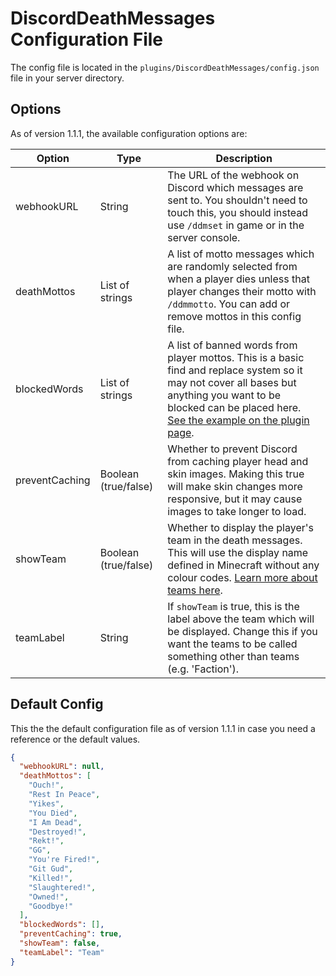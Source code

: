 # DiscordDeathMessages Configuration File
The config file is located in the `plugins/DiscordDeathMessages/config.json` file in your server directory.

## Options
As of version 1.1.1, the available configuration options are:

|Option|Type|Description|
|------|----|-----------|
|webhookURL|String|The URL of the webhook on Discord which messages are sent to. You shouldn't need to touch this, you should instead use `/ddmset` in game or in the server console.|
|deathMottos|List of strings|A list of motto messages which are randomly selected from when a player dies unless that player changes their motto with `/ddmmotto`. You can add or remove mottos in this config file.|
|blockedWords|List of strings|A list of banned words from player mottos. This is a basic find and replace system so it may not cover all bases but anything you want to be blocked can be placed here. [See the example on the plugin page](https://www.spigotmc.org/resources/discorddeathmessages.93644/).|
|preventCaching|Boolean (true/false)|Whether to prevent Discord from caching player head and skin images. Making this true will make skin changes more responsive, but it may cause images to take longer to load.|
|showTeam|Boolean (true/false)|Whether to display the player's team in the death messages. This will use the display name defined in Minecraft without any colour codes. [Learn more about teams here](https://minecraft.fandom.com/wiki/Scoreboard#Teams).|
|teamLabel|String|If `showTeam` is true, this is the label above the team which will be displayed. Change this if you want the teams to be called something other than teams (e.g. 'Faction').|

## Default Config
This the the default configuration file as of version 1.1.1 in case you need a reference or the default values.

```json
{
  "webhookURL": null,
  "deathMottos": [
    "Ouch!",
    "Rest In Peace",
    "Yikes",
    "You Died",
    "I Am Dead",
    "Destroyed!",
    "Rekt!",
    "GG",
    "You're Fired!",
    "Git Gud",
    "Killed!",
    "Slaughtered!",
    "Owned!",
    "Goodbye!"
  ],
  "blockedWords": [],
  "preventCaching": true,
  "showTeam": false,
  "teamLabel": "Team"
}
```